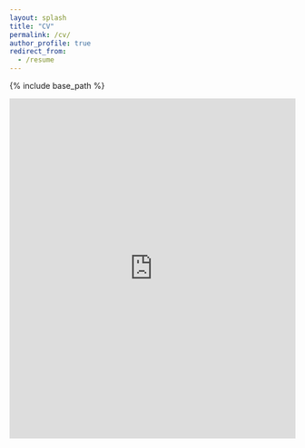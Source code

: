 ```yaml
---
layout: splash
title: "CV"
permalink: /cv/
author_profile: true
redirect_from:
  - /resume
---
```


{% include base_path %}

<!-- <embed src="/files/vita.pdf#toolbar=0" type="application/pdf" width="auto" height="400px" /> -->

<!-- <embed src="https://username.github.io/files/cv.pdf#toolbar=0" type="application/pdf" width="600px" height="500px" /> -->
<!-- <embed src="https://drive.google.com/viewerng/viewer?embedded=true&url=https://tianyu-han.com/files/vita.pdf" width="auto" height="400"> -->

<!-- <iframe src="/files/vita.pdf#toolbar=0" width="100%" height="600" allow="autoplay"></iframe> -->

<iframe src="https://drive.google.com/gview?url=https://tianyu-han.com/files/vita.pdf&embedded=true" style="width:100%; height:600px;" frameborder="0"></iframe>
<!-- <iframe src="https://drive.google.com/file/d/1aicB98E6aoQ3HEa_3wtQpNTO9OLhBKdl/preview" width="100%" height="600" allow="autoplay"></iframe> -->

